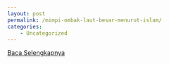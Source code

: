 ```yaml
---
layout: post
permalink: /mimpi-ombak-laut-besar-menurut-islam/
categories:
    - Uncategorized
---
```


[Baca Selengkapnya](/07)